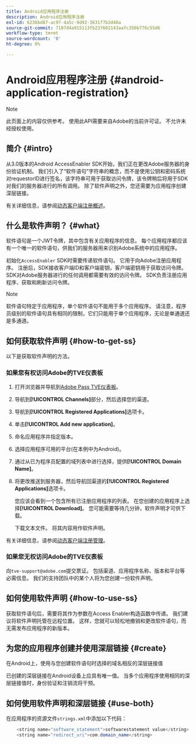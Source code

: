 ```yaml
---
title: Android应用程序注册
description: Android应用程序注册
exl-id: 6238bd87-ac97-4a5c-9d92-3631f7b2d46a
source-git-commit: 7107d4a915113fb237602143aafc350b776c55d6
workflow-type: tm+mt
source-wordcount: '0'
ht-degree: 0%

---
```


# Android应用程序注册 {#android-application-registration}

>[!NOTE]
>
>此页面上的内容仅供参考。 使用此API需要来自Adobe的当前许可证。 不允许未经授权使用。

## 简介 {#intro}

从3.0版本的Android AccessEnabler SDK开始，我们正在更改Adobe服务器的身份验证机制。 我们引入了“软件语句”字符串的概念，而不是使用公钥和密码系统对requestorID进行签名，该字符串可用于获取访问令牌，该令牌稍后将用于SDK对我们的服务器进行的所有调用。 除了软件声明之外，您还需要为应用程序创建深层链接。

有关详细信息，请参阅[动态客户端注册概述](./dcr-api/dynamic-client-registration-overview.md)。

## 什么是软件声明？ {#what}

软件语句是一个JWT令牌，其中包含有关应用程序的信息。 每个应用程序都应该有一个唯一的软件语句，供我们的服务器用来识别Adobe系统中的应用程序。

初始化`AccessEnabler` SDK时需要传递软件语句。 它用于向Adobe注册应用程序。 注册后，SDK接收客户端ID和客户端密钥，客户端密钥用于获取访问令牌。 SDK对Adobe服务器进行的任何调用都需要有效的访问令牌。 SDK负责注册应用程序、获取和刷新访问令牌。

>[!NOTE]
>
>软件语句特定于应用程序，单个软件语句不能用于多个应用程序。 请注意，程序员级别的软件语句具有相同的限制，它们只能用于单个应用程序，无论是单通道还是多通道。

## 如何获取软件声明 {#how-to-get-ss}

以下是获取软件声明的方法。

### 如果您有权访问Adobe的TVE仪表板

1. 打开浏览器并导航到[Adobe Pass TVE仪表板](https://experience.adobe.com/#/pass/authentication)。

1. 导航到&#x200B;**[!UICONTROL Channels]**&#x200B;部分，然后选择您的渠道。

1. 导航到&#x200B;**[!UICONTROL Registered Applications]**&#x200B;选项卡。

1. 单击&#x200B;**[!UICONTROL Add new application]**。

1. 命名应用程序并指定版本。

1. 选择应用程序可用的平台(在本例中为Android)。

1. 通过从已为程序员配置的域列表中进行选择，提供&#x200B;**[!UICONTROL Domain Name]**。

1. 将更改推送到服务器，然后导航回渠道的&#x200B;**[!UICONTROL Registered Applications]**&#x200B;选项卡。

   您应该会看到一个包含所有已注册应用程序的列表。 在您创建的应用程序上选择&#x200B;**[!UICONTROL Download]**。 您可能需要等待几分钟，软件声明才可供下载。

   下载文本文件。 将其内容用作软件声明。

有关详细信息，请参阅[动态客户端注册管理](./dcr-api/dynamic-client-registration-overview.md#dynamic-client-registration-management)。

### 如果您无权访问Adobe的TVE仪表板

向`tve-support@adobe.com`提交票证。 包括渠道、应用程序名称、版本和平台等必需信息。 我们的支持团队中的某个人将为您创建一份软件声明。

## 如何使用软件声明 {#how-to-use-ss}

获取软件语句后，需要将其作为参数在Access Enabler构造函数中传递。 我们建议将软件声明托管在远程位置。 这样，您就可以轻松地撤销和更改软件语句，而无需发布应用程序的新版本。

## 为您的应用程序创建并使用深层链接 {#create}

在Android上，使用与您创建软件语句时选择的域名相反的深层链接值

已创建的深层链接在Android设备上应具有唯一值。 当多个应用程序使用相同的深层链接值时，身份验证和注销流将干预。

## 如何使用软件声明和深层链接 {#use-both}

在应用程序的资源文件`strings.xml`中添加以下代码：

```JAVA
    <string name="software_statement">softwarestatement value</string>
    <string name="redirect_uri">com.domain_name</string>
```
